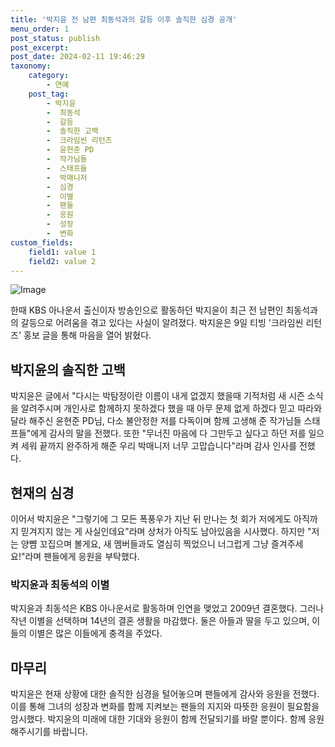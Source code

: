 ```yaml
---
title: '박지윤 전 남편 최동석과의 갈등 이후 솔직한 심경 공개'
menu_order: 1
post_status: publish
post_excerpt: 
post_date: 2024-02-11 19:46:29
taxonomy:
    category:
        - 연예
    post_tag:
        - 박지윤
        -  최동석
        -  갈등
        -  솔직한 고백
        -  크라임씬 리턴즈
        -  윤현준 PD
        -  작가님들
        -  스태프들
        -  박매니저
        -  심경
        -  이별
        -  팬들
        -  응원
        -  성장
        -  변화
custom_fields:
    field1: value 1
    field2: value 2
---
```


![Image](https://mimgnews.pstatic.net/image/117/2024/02/10/0003805851_001_20240210210201230.jpg?type=w540)

한때 KBS 아나운서 출신이자 방송인으로 활동하던 박지윤이 최근 전 남편인 최동석과의 갈등으로 어려움을 겪고 있다는 사실이 알려졌다. 박지윤은 9일 티빙 '크라임씬 리턴즈' 홍보 글을 통해 마음을 열어 밝혔다. 
## 박지윤의 솔직한 고백
박지윤은 글에서 "다시는 박탐정이란 이름이 내게 없겠지 했을때 기적처럼 새 시즌 소식을 알려주시며 개인사로 함께하지 못하겠다 했을 때 아무 문제 없게 하겠다 믿고 따라와 달라 해주신 윤현준 PD님, 다소 불안정한 저를 다독이며 함께 고생해 준 작가님들 스태프들"에게 감사의 말을 전했다. 또한 "무너진 마음에 다 그만두고 싶다고 하던 저를 일으켜 세워 끝까지 완주하게 해준 우리 박매니저 너무 고맙습니다"라며 감사 인사를 전했다.
## 현재의 심경
이어서 박지윤은 "그렇기에 그 모든 폭풍우가 지난 뒤 만나는 첫 회가 저에게도 아직까지 믿겨지지 않는 게 사실인데요"라며 상처가 아직도 남아있음을 시사했다. 하지만 "저는 양뺨 꼬집으며 볼게요, 새 멤버들과도 열심히 찍었으니 너그럽게 그냥 즐겨주세요!"라며 팬들에게 응원을 부탁했다.
### 박지윤과 최동석의 이별
박지윤과 최동석은 KBS 아나운서로 활동하며 인연을 맺었고 2009년 결혼했다. 그러나 작년 이별을 선택하며 14년의 결혼 생활을 마감했다. 둘은 아들과 딸을 두고 있으며, 이들의 이별은 많은 이들에게 충격을 주었다.
## 마무리
박지윤은 현재 상황에 대한 솔직한 심경을 털어놓으며 팬들에게 감사와 응원을 전했다. 이를 통해 그녀의 성장과 변화를 함께 지켜보는 팬들의 지지와 따뜻한 응원이 필요함을 암시했다. 박지윤의 미래에 대한 기대와 응원이 함께 전달되기를 바랄 뿐이다. 함께 응원해주시기를 바랍니다.
